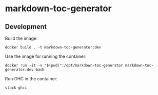 # markdown-toc-generator

## Development

Build the image:

```
docker build . -t markdown-toc-generator:dev
```

Use the image for running the container:

```
docker run -it -v "$(pwd)":/opt/markdown-toc-generator markdown-toc-generator:dev bash
```

Run GHC in the container:

```
stack ghci
```
